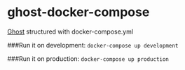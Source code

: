 # ghost-docker-compose

[Ghost](https://ghost.org/) structured with docker-compose.yml

###Run it on development:
`docker-compose up development`

###Run it on production:
`docker-compose up production`
